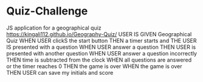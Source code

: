 # Quiz-Challenge
 JS application for a geographical quiz
https://kingali112.github.io/Geography-Quiz/
USER IS GIVEN Geographical Quiz
WHEN USER  clickS the start button
THEN a timer starts and THE USER IS presented with a question
WHEN USER answer a question
THEN USER is presented with another question
WHEN USER answer a question incorrectly
THEN time is subtracted from the clock
WHEN all questions are answered or the timer reaches 0
THEN the game is over
WHEN the game is over
THEN USER can save my initials and score
